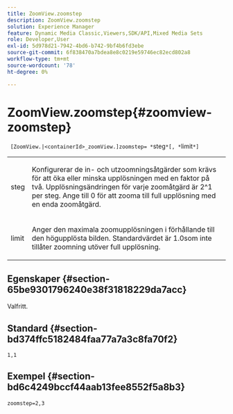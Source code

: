 ```yaml
---
title: ZoomView.zoomstep
description: ZoomView.zoomstep
solution: Experience Manager
feature: Dynamic Media Classic,Viewers,SDK/API,Mixed Media Sets
role: Developer,User
exl-id: 5d978d21-7942-4bd6-b742-9bf4b6fd3ebe
source-git-commit: 6f838470a7bdea8e8c0219e59746ec82ecd802a8
workflow-type: tm+mt
source-wordcount: '78'
ht-degree: 0%

---
```


# ZoomView.zoomstep{#zoomview-zoomstep}

` [ZoomView.|<containerId>_zoomView.]zoomstep= *`steg`*[, *`limit`*]`

<table id="table_1D425B7685D448459CD3FE8D683C813C"> 
 <tbody> 
  <tr> 
   <td colname="col1"> <p> <span class="codeph"><span class="varname"> steg</span></span> </p> </td> 
   <td colname="col2"> <p> Konfigurerar de in- och utzoomningsåtgärder som krävs för att öka eller minska upplösningen med en faktor på två. Upplösningsändringen för varje zoomåtgärd är 2^1 per steg. Ange till <span class="codeph"> 0</span> för att zooma till full upplösning med en enda zoomåtgärd. </p> </td> 
  </tr> 
  <tr> 
   <td colname="col1"> <p> <span class="codeph"><span class="varname"> limit</span></span> </p> </td> 
   <td colname="col2"> <p> Anger den maximala zoomupplösningen i förhållande till den högupplösta bilden. Standardvärdet är <span class="codeph"> 1.0</span>som inte tillåter zoomning utöver full upplösning. </p> </td> 
  </tr> 
 </tbody> 
</table>

## Egenskaper {#section-65be9301796240e38f31818229da7acc}

Valfritt.

## Standard {#section-bd374ffc5182484faa77a7a3c8fa70f2}

`1,1`

## Exempel {#section-bd6c4249bccf44aab13fee8552f5a8b3}

`zoomstep=2,3`
